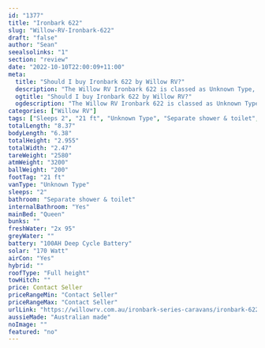 ```yaml
---
id: "1377"
title: "Ironbark 622"
slug: "Willow-RV-Ironbark-622"
draft: "false"
author: "Sean"
seealsolinks: "1"
section: "review"
date: "2022-10-10T22:00:09+11:00"
meta:
  title: "Should I buy Ironbark 622 by Willow RV?"
  description: "The Willow RV Ironbark 622 is classed as Unknown Type, and sleeps 2 people. It is Australian made and comes in at 21 ft. It generally has Separate shower & toilet."
  ogtitle: "Should I buy Ironbark 622 by Willow RV?"
  ogdescription: "The Willow RV Ironbark 622 is classed as Unknown Type, and sleeps 2 people. It is Australian made and comes in at 21 ft. It generally has Separate shower & toilet."
categories: ["Willow RV"]
tags: ["Sleeps 2", "21 ft", "Unknown Type", "Separate shower & toilet", "Full height", "Price Unknown", "Australian made"]
totalLength: "8.37"
bodyLength: "6.38"
totalHeight: "2.955"
totalWidth: "2.47"
tareWeight: "2580"
atmWeight: "3200"
ballWeight: "200"
footTag: "21 ft"
vanType: "Unknown Type"
sleeps: "2"
bathroom: "Separate shower & toilet"
internalBathroom: "Yes"
mainBed: "Queen"
bunks: ""
freshWater: "2x 95"
greyWater: ""
battery: "100AH Deep Cycle Battery"
solar: "170 Watt"
airCon: "Yes"
hybrid: ""
roofType: "Full height"
towHitch: ""
price: Contact Seller
priceRangeMin: "Contact Seller"
priceRangeMax: "Contact Seller"
urlLink: "https://willowrv.com.au/ironbark-series-caravans/ironbark-622-slider-caravan/"
aussieMade: "Australian made"
noImage: ""
featured: "no"
---
```

